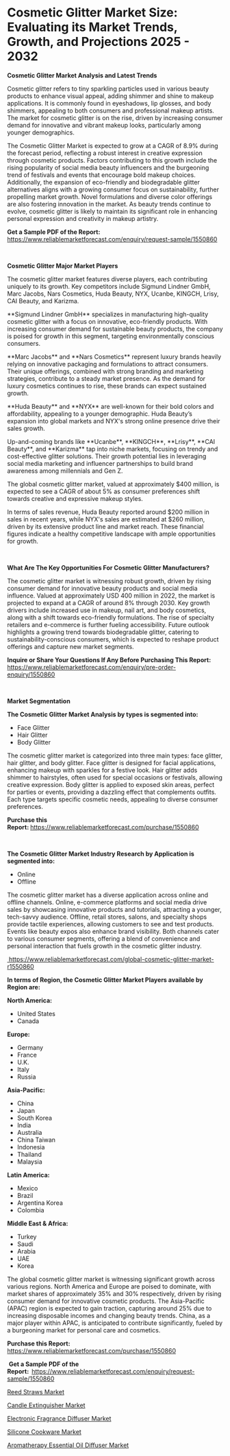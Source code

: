 <p><h1>Cosmetic Glitter Market Size: Evaluating its Market Trends, Growth, and Projections 2025 - 2032</h1></p><p><strong>Cosmetic Glitter Market Analysis and Latest Trends</strong></p>
<p><p>Cosmetic glitter refers to tiny sparkling particles used in various beauty products to enhance visual appeal, adding shimmer and shine to makeup applications. It is commonly found in eyeshadows, lip glosses, and body shimmers, appealing to both consumers and professional makeup artists. The market for cosmetic glitter is on the rise, driven by increasing consumer demand for innovative and vibrant makeup looks, particularly among younger demographics.</p><p>The Cosmetic Glitter Market is expected to grow at a CAGR of 8.9% during the forecast period, reflecting a robust interest in creative expression through cosmetic products. Factors contributing to this growth include the rising popularity of social media beauty influencers and the burgeoning trend of festivals and events that encourage bold makeup choices. Additionally, the expansion of eco-friendly and biodegradable glitter alternatives aligns with a growing consumer focus on sustainability, further propelling market growth. Novel formulations and diverse color offerings are also fostering innovation in the market. As beauty trends continue to evolve, cosmetic glitter is likely to maintain its significant role in enhancing personal expression and creativity in makeup artistry.</p></p>
<p><strong>Get a Sample PDF of the Report:&nbsp;</strong> <a href="https://www.reliablemarketforecast.com/enquiry/request-sample/1550860?utm_campaign=1108&utm_medium=2&utm_source=Github&utm_content=ia&utm_term=04042025&utm_id=cosmetic-glitter">https://www.reliablemarketforecast.com/enquiry/request-sample/1550860</a></p>
<p>&nbsp;</p>
<p><strong>Cosmetic Glitter Major Market Players</strong></p>
<p><p>The cosmetic glitter market features diverse players, each contributing uniquely to its growth. Key competitors include Sigmund Lindner GmbH, Marc Jacobs, Nars Cosmetics, Huda Beauty, NYX, Ucanbe, KINGCH, Lrisy, CAI Beauty, and Karizma.</p><p>**Sigmund Lindner GmbH** specializes in manufacturing high-quality cosmetic glitter with a focus on innovative, eco-friendly products. With increasing consumer demand for sustainable beauty products, the company is poised for growth in this segment, targeting environmentally conscious consumers. </p><p>**Marc Jacobs** and **Nars Cosmetics** represent luxury brands heavily relying on innovative packaging and formulations to attract consumers. Their unique offerings, combined with strong branding and marketing strategies, contribute to a steady market presence. As the demand for luxury cosmetics continues to rise, these brands can expect sustained growth.</p><p>**Huda Beauty** and **NYX** are well-known for their bold colors and affordability, appealing to a younger demographic. Huda Beauty’s expansion into global markets and NYX's strong online presence drive their sales growth. </p><p>Up-and-coming brands like **Ucanbe**, **KINGCH**, **Lrisy**, **CAI Beauty**, and **Karizma** tap into niche markets, focusing on trendy and cost-effective glitter solutions. Their growth potential lies in leveraging social media marketing and influencer partnerships to build brand awareness among millennials and Gen Z.</p><p>The global cosmetic glitter market, valued at approximately $400 million, is expected to see a CAGR of about 5% as consumer preferences shift towards creative and expressive makeup styles.</p><p>In terms of sales revenue, Huda Beauty reported around $200 million in sales in recent years, while NYX's sales are estimated at $260 million, driven by its extensive product line and market reach. These financial figures indicate a healthy competitive landscape with ample opportunities for growth.</p></p>
<p>&nbsp;</p>
<p><strong>What Are The Key Opportunities For Cosmetic Glitter Manufacturers?</strong></p>
<p><p>The cosmetic glitter market is witnessing robust growth, driven by rising consumer demand for innovative beauty products and social media influence. Valued at approximately USD 400 million in 2022, the market is projected to expand at a CAGR of around 8% through 2030. Key growth drivers include increased use in makeup, nail art, and body cosmetics, along with a shift towards eco-friendly formulations. The rise of specialty retailers and e-commerce is further fueling accessibility. Future outlook highlights a growing trend towards biodegradable glitter, catering to sustainability-conscious consumers, which is expected to reshape product offerings and capture new market segments.</p></p>
<p><strong>Inquire or Share Your Questions If Any Before Purchasing This Report:</strong> <a href="https://www.reliablemarketforecast.com/enquiry/pre-order-enquiry/1550860?utm_campaign=1108&utm_medium=2&utm_source=Github&utm_content=ia&utm_term=04042025&utm_id=cosmetic-glitter">https://www.reliablemarketforecast.com/enquiry/pre-order-enquiry/1550860</a></p>
<p>&nbsp;</p>
<p><strong>Market Segmentation</strong></p>
<p><strong>The Cosmetic Glitter Market Analysis by types is segmented into:</strong></p>
<p><ul><li>Face Glitter</li><li>Hair Glitter</li><li>Body Glitter</li></ul></p>
<p><p>The cosmetic glitter market is categorized into three main types: face glitter, hair glitter, and body glitter. Face glitter is designed for facial applications, enhancing makeup with sparkles for a festive look. Hair glitter adds shimmer to hairstyles, often used for special occasions or festivals, allowing creative expression. Body glitter is applied to exposed skin areas, perfect for parties or events, providing a dazzling effect that complements outfits. Each type targets specific cosmetic needs, appealing to diverse consumer preferences.</p></p>
<p><strong>Purchase this Report:&nbsp;</strong><a href="https://www.reliablemarketforecast.com/purchase/1550860?utm_campaign=1108&utm_medium=2&utm_source=Github&utm_content=ia&utm_term=04042025&utm_id=cosmetic-glitter">https://www.reliablemarketforecast.com/purchase/1550860</a></p>
<p>&nbsp;</p>
<p><strong>The Cosmetic Glitter Market Industry Research by Application is segmented into:</strong></p>
<p><ul><li>Online</li><li>Offline</li></ul></p>
<p><p>The cosmetic glitter market has a diverse application across online and offline channels. Online, e-commerce platforms and social media drive sales by showcasing innovative products and tutorials, attracting a younger, tech-savvy audience. Offline, retail stores, salons, and specialty shops provide tactile experiences, allowing customers to see and test products. Events like beauty expos also enhance brand visibility. Both channels cater to various consumer segments, offering a blend of convenience and personal interaction that fuels growth in the cosmetic glitter industry.</p></p>
<p><a href="https://www.reliablemarketforecast.com/global-cosmetic-glitter-market-r1550860?utm_campaign=1108&utm_medium=2&utm_source=Github&utm_content=ia&utm_term=04042025&utm_id=cosmetic-glitter">&nbsp;https://www.reliablemarketforecast.com/global-cosmetic-glitter-market-r1550860</a></p>
<p><strong>In terms of Region, the Cosmetic Glitter Market Players available by Region are:</strong></p>
<p>
    <p> <strong> North America: </strong>
        <ul>
            <li>United States</li>
            <li>Canada</li>
        </ul>
        </p> 
    <p> <strong> Europe: </strong>
        <ul>
            <li>Germany</li>
            <li>France</li>
            <li>U.K.</li>
            <li>Italy</li>
            <li>Russia</li>
        </ul>
        </p> 
    <p> <strong> Asia-Pacific: </strong>
        <ul>
            <li>China</li>
            <li>Japan</li>
            <li>South Korea</li>
            <li>India</li>
            <li>Australia</li>
            <li>China Taiwan</li>
            <li>Indonesia</li>
            <li>Thailand</li>
            <li>Malaysia</li>
        </ul>
        </p> 
    <p> <strong> Latin America: </strong>
        <ul>
            <li>Mexico</li>
            <li>Brazil</li>
            <li>Argentina Korea</li>
            <li>Colombia</li>
        </ul>
        </p> 
    <p> <strong> Middle East & Africa: </strong>
        <ul>
            <li>Turkey</li>
            <li>Saudi</li>
            <li>Arabia</li>
            <li>UAE</li>
            <li>Korea</li>
        </ul>
    </p>
    </p>
<p><p>The global cosmetic glitter market is witnessing significant growth across various regions. North America and Europe are poised to dominate, with market shares of approximately 35% and 30% respectively, driven by rising consumer demand for innovative cosmetic products. The Asia-Pacific (APAC) region is expected to gain traction, capturing around 25% due to increasing disposable incomes and changing beauty trends. China, as a major player within APAC, is anticipated to contribute significantly, fueled by a burgeoning market for personal care and cosmetics.</p></p>
<p><strong>Purchase this Report: </strong><a href="https://www.reliablemarketforecast.com/purchase/1550860?utm_campaign=1108&utm_medium=2&utm_source=Github&utm_content=ia&utm_term=04042025&utm_id=cosmetic-glitter">https://www.reliablemarketforecast.com/purchase/1550860</a></p>
<p>&nbsp;<strong>Get a Sample PDF of the Report:&nbsp;&nbsp;</strong><a href="https://www.reliablemarketforecast.com/enquiry/request-sample/1550860?utm_campaign=1108&utm_medium=2&utm_source=Github&utm_content=ia&utm_term=04042025&utm_id=cosmetic-glitter">https://www.reliablemarketforecast.com/enquiry/request-sample/1550860</a></p>
<p><strong></strong></p>
<p><p><a href="https://github.com/winjelequegt/Market-Research-Report-List-1/blob/main/reed-straws-market.md?utm_campaign=1108&utm_medium=2&utm_source=Github&utm_content=ia&utm_term=04042025&utm_id=cosmetic-glitter">Reed Straws Market</a></p><p><a href="https://github.com/firdwsermald/Market-Research-Report-List-1/blob/main/candle-extinguisher-market.md?utm_campaign=1108&utm_medium=2&utm_source=Github&utm_content=ia&utm_term=04042025&utm_id=cosmetic-glitter">Candle Extinguisher Market</a></p><p><a href="https://github.com/wilzeryammy/Market-Research-Report-List-1/blob/main/electronic-fragrance-diffuser-market.md?utm_campaign=1108&utm_medium=2&utm_source=Github&utm_content=ia&utm_term=04042025&utm_id=cosmetic-glitter">Electronic Fragrance Diffuser Market</a></p><p><a href="https://github.com/bredevasil2q/Market-Research-Report-List-1/blob/main/silicone-cookware-market.md?utm_campaign=1108&utm_medium=2&utm_source=Github&utm_content=ia&utm_term=04042025&utm_id=cosmetic-glitter">Silicone Cookware Market</a></p><p><a href="https://github.com/fontshatintj/Market-Research-Report-List-1/blob/main/aromatherapy-essential-oil-diffuser-market.md?utm_campaign=1108&utm_medium=2&utm_source=Github&utm_content=ia&utm_term=04042025&utm_id=cosmetic-glitter">Aromatherapy Essential Oil Diffuser Market</a></p></p>